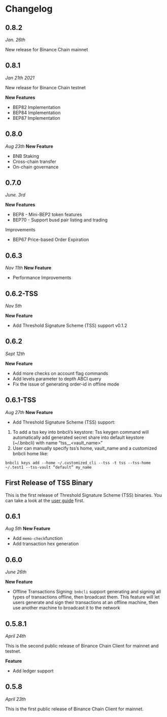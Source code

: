 # Changelog

## 0.8.2

*Jan. 26th*

New release for Binance Chain mainnet

## 0.8.1
*Jan 21th 2021*

New release for Binance Chain testnet

**New Features**

* BEP82 Implementation
* BEP84 Implementation
* BEP87 Implementation

## 0.8.0
*Aug 23th*
 **New Feature**
* BNB Staking
* Cross-chain transfer
* On-chain governance

## 0.7.0
*June. 3rd*

**New Features**

* BEP8 - Mini-BEP2 token features
* BEP70 - Support busd pair listing and trading

Improvements
* BEP67 Price-based Order Expiration

## 0.6.3
*Nov 11th*
 **New Feature**
* Performance Improvements

## 0.6.2-TSS
*Nov 5th*

**New Feature**
* Add Threshold Signature Scheme (TSS) support v0.1.2


## 0.6.2
*Sept 12th*

**New Feature**
* Add more checks on account flag commands
* Add levels parameter to depth ABCI query
* Fix the issue of generating order-id in offline mode

## 0.6.1-TSS
*Aug 27th*
 **New Feature**
* Add Threshold Signature Scheme (TSS) support:
1. To add a tss key into bnbcli’s keystore:
Tss keygen command will automatically add generated secret share into default keystore (~/.bnbcli) with name “tss_<moniker>_<vault_name>”
2. User can manually specify tss’s home, vault_name and a customized bnbcli home like:
```
bnbcli keys add --home ~/.customized_cli --tss -t tss --tss-home ~/.test1 --tss-vault “default” my_name
```

## First Release of TSS Binary

This is the first release of Threshold Signature Scheme (TSS) binaries. You can take a look at the [user guide](./testnet/0.6.1-TSS/TSSUserGuide.md) first.


## 0.6.1
*Aug 5th*
 **New Feature**
* Add `memo-check`function
* Add transaction hex generation

## 0.6.0

*June 26th*

**New Feature**
* Offline Transactions Signing: `bnbcli` support generating and signing all types of transactions offline, then broadcast them. This feature will let users generate and sign their transactions at an offline machine, then use another machine to broadcast it to the network

## 0.5.8.1

*April 24th*

This is the second public release of Binance Chain Client for mainnet and testnet.


**Feature**
* Add ledger support

## 0.5.8

*April 23th*

This is the first public release of Binance Chain Client for mainnet.

